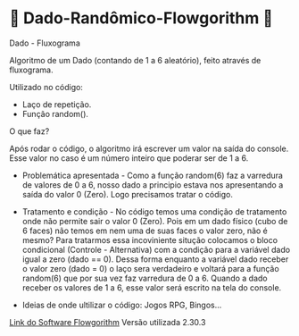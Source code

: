 # 🎲 Dado-Randômico-Flowgorithm 🎲
Dado - Fluxograma

Algoritmo de um Dado (contando de 1 a 6 aleatório), feito através de fluxograma. 

Utilizado no código: 

- Laço de repetição. 
- Função random(). 

O que faz? 

Após rodar o código, o algoritmo irá escrever um valor na saída do console. 
Esse valor no caso é um número inteiro que poderar ser de 1 a 6.

- Problemática apresentada - Como a função random(6) faz a varredura de valores de 0 a 6, 
nosso dado a principio estava nos apresentando a saída do valor 0 (Zero). Logo precisamos 
tratar o código. 

- Tratamento e condição - No código temos uma condição de tratamento onde não permite sair o valor 0 (Zero).
Pois em um dado físico (cubo de 6 faces) não temos em nem uma de suas faces o valor zero, não é mesmo? 
Para tratarmos essa incoviniente situção colocamos o bloco condicional (Controle - Alternativa) com a 
condição para a variável dado igual a zero (dado == 0). 
Dessa forma enquanto a variável dado receber o valor zero (dado = 0) o laço sera verdadeiro e voltará 
para a função random(6) que por sua vez faz varredura de 0 a 6. Quando a dado receber os valores de 1 a 6, 
esse valor será escrito na tela do console. 



- Ideias de onde ultilizar o código:
Jogos RPG, Bingos...

[Link do Software Flowgorithm](www.flowgorithm.org)
Versão utilizada 2.30.3
